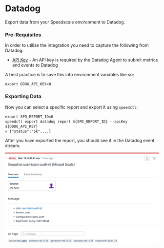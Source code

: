
# Datadog

Export data from your Speedscale environment to Datadog.

### Pre-Requisites

In order to utilize the integration you need to capture the following from Datadog:

* [API Key](https://docs.datadoghq.com/account_management/api-app-keys/) - An API key is required by the Datadog Agent to submit metrics and events to Datadog

A best practice is to save this into environment variables like so:

```
export DDOG_API_KEY=0
```

### Exporting Data

Now you can select a specific report and export it using `speedctl`:

```
export SPD_REPORT_ID=0
speedctl export datadog report ${SPD_REPORT_ID} --apiKey ${DDOG_API_KEY}
✔ {"status":"ok",...}
```

After you have exported the report, you should see it in the Datadog event stream.

![](./datadog-event.png)

